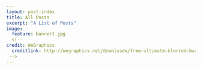 ```yaml
---
layout: post-index
title: All Posts
excerpt: "A List of Posts"
image:
  feature: banner1.jpg
  <!-- 
credit: WeGraphics
  creditlink: http://wegraphics.net/downloads/free-ultimate-blurred-background-pack/
 -->
---
```

